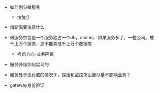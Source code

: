 - 如何划分微服务
    - [refer1](https://xie.infoq.cn/article/8b8cbe87fae37bc7b5f151812)

- 熔断需要注意什么

- 微服务宗旨是一个服务独占一个db，cache。 如果服务多了，一些公司。成千上万个服务，总不能弄成千上万个数据库
  - 考虑方向-业务隔离

- 服务降级如何实现的
- 服务处于高负载的情况下，探活和监控怎么能尽量不影响业务？
- gateway身份验证